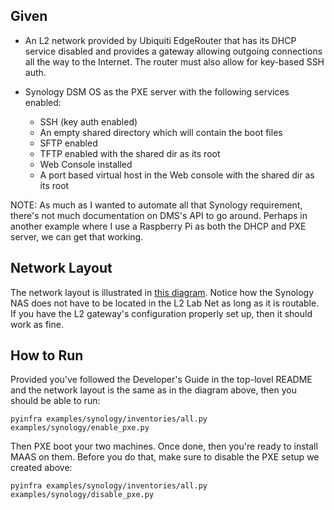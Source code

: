 Given
-----

* An L2 network provided by Ubiquiti EdgeRouter that has its DHCP service
  disabled and provides a gateway allowing outgoing connections all the
  way to the Internet. The router must also allow for key-based SSH auth.

* Synology DSM OS as the PXE server with the following services enabled:
  * SSH (key auth enabled)
  * An empty shared directory which will contain the boot files
  * SFTP enabled
  * TFTP enabled with the shared dir as its root
  * Web Console installed
  * A port based virtual host in the Web console with the shared dir
    as its root

NOTE: As much as I wanted to automate all that Synology requirement, there's
      not much documentation on DMS's API to go around. Perhaps in another example
      where I use a Raspberry Pi as both the DHCP and PXE server, we can get
      that working.


Network Layout
--------------

The network layout is illustrated in [this diagram](https://docs.google.com/drawings/d/1_94fSEMZPXcj3LoJz1zty5t1Qb7oHFnCy6QosuifJAw/edit?usp=sharing).
Notice how the Synology NAS does not have to be located in the L2 Lab Net as
long as it is routable. If you have the L2 gateway's configuration properly
set up, then it should work as fine.


How to Run
----------

Provided you've followed the Developer's Guide in the top-lovel README and
the network layout is the same as in the diagram above, then you should be
able to run:

```
pyinfra examples/synology/inventories/all.py examples/synology/enable_pxe.py
```

Then PXE boot your two machines. Once done, then you're ready to install
MAAS on them. Before you do that, make sure to disable the PXE setup we
created above:

```
pyinfra examples/synology/inventories/all.py examples/synology/disable_pxe.py
```
